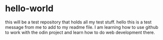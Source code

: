 # hello-world
this will be a test repository that holds all my test stuff.
hello this is a test message from me to add to my readme file.
I am learning how to use github to work with the odin project and learn how to do web development there. 
